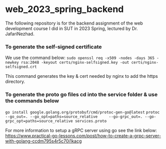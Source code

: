 # web_2023_spring_backend
The following repository is for the backend assignment of the web development course I did in SUT in 2023 Spring, lectured by Dr. JafariNezhad.

### To generate the self-signed certificate
We use the command below:
`sudo openssl req -x509 -nodes -days 365 -newkey rsa:2048 -keyout certs/nginx-selfsigned.key -out certs/nginx-selfsigned.crt`

This command generates the key & cert needed by nginx to add the https directory.

### To generate the proto go files cd into the service folder & use the commands below
`go install google.golang.org/protobuf/cmd/protoc-gen-go@latest`
`protoc --go_out=. --go_opt=paths=source_relative     --go-grpc_out=. --go-grpc_opt=paths=source_relative services.proto`

For more information to setup a gRPC server using go see the link below:
https://www.practical-go-lessons.com/post/how-to-create-a-grpc-server-with-golang-ccdm795s4r5c70i1kacg